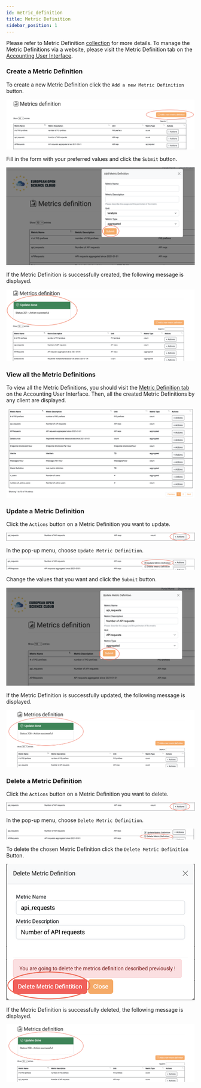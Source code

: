 ```yaml
---
id: metric_definition
title: Metric Definition
sidebar_position: 1
---
```


Please refer to Metric Definition [collection](/docs/api/metric_definition.md) for more details.
To manage the Metric Definitions via a website, please visit the Metric Definition tab on the <a href="https://accounting.eosc-portal.eu/metrics-definitions">Accounting User Interface</a>.

### Create a Metric Definition

To create a new Metric Definition click the `Add a new Metric Definition` button.

![](assets/metric_definition/tab.png)

Fill in the form with your preferred values and click the `Submit` button.

![](assets/metric_definition/submit.png)

If the Metric Definition is successfully created, the following message is displayed.

![](assets/metric_definition/success.png)

### View all the Metric Definitions

To view all the Metric Definitions, you should visit the <a href="https://accounting.eosc-portal.eu/metrics-definitions">Metric Definition tab</a> on the Accounting User Interface.
Then, all the created Metric Definitions by any client are displayed.

![](assets/metric_definition/metric_definitions.png)


### Update a Metric Definition

Click the `Actions` button on a Metric Definition you want to update.

![](assets/metric_definition/update.png)

In the pop-up menu, choose `Update Metric Definition`.

![](assets/metric_definition/update_pop_up.png)

Change the values that you want and click the `Submit` button.

![](assets/metric_definition/update_submit.png)

If the Metric Definition is successfully updated, the following message is displayed.

![](assets/metric_definition/update_message.png)

### Delete a Metric Definition

Click the `Actions` button on a Metric Definition you want to delete.

![](assets/metric_definition/update.png)

In the pop-up menu, choose `Delete Metric Definition`.

![](assets/metric_definition/delete.png)

To delete the chosen Metric Definition click the `Delete Metric Definition` Button.

![](assets/metric_definition/delete_button.png)

If the Metric Definition is successfully deleted, the following message is displayed.

![](assets/metric_definition/update_message.png)
